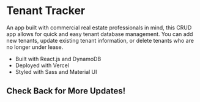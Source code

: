 # Tenant Tracker

An app built with commercial real estate professionals in mind, this CRUD app allows for quick and easy tenant database management. You can add new tenants, update existing tenant information, or delete tenants who are no longer under lease.

- Built with React.js and DynamoDB
- Deployed with Vercel
- Styled with Sass and Material UI

## Check Back for More Updates!
